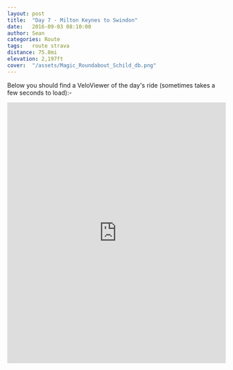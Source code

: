 ```yaml
---
layout: post
title:  "Day 7 - Milton Keynes to Swindon"
date:   2016-09-03 08:10:00
author: Sean
categories: Route
tags:	route strava
distance: 75.8mi
elevation: 2,197ft
cover:  "/assets/Magic_Roundabout_Schild_db.png"
---
```




Below you should find a VeloViewer of the day's ride (sometimes takes a
few seconds to load):-

<iframe style="width:100%;height:600px;" src="https://veloviewer.com/routes/5267986/embed2" frameborder="0" scrolling="no" markdown="0"></iframe>

